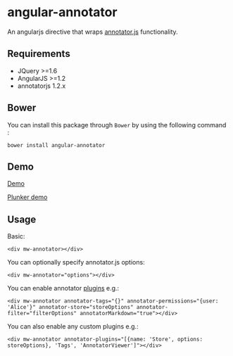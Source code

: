angular-annotator
=================

An angularjs directive that wraps [annotator.js](http://annotatorjs.org) functionality.


## Requirements

- JQuery >=1.6
- AngularJS >=1.2
- annotatorjs 1.2.x

## Bower

You can install this package through `Bower` by using the following command :

    bower install angular-annotator

## Demo

[Demo](http://mwasiluk.github.io/angular-annotator/)

[Plunker demo](http://embed.plnkr.co/yF8qWbSmL7WvfydE0kfC/preview)

## Usage

Basic:

    <div mw-annotator></div>

You can optionally specify annotator.js options:

    <div mw-annotator="options"></div>

You can enable annotator [plugins](http://docs.annotatorjs.org/en/v1.2.x/plugins/index.html)  e.g.:

    <div mw-annotator annotator-tags="{}" annotator-permissions="{user: 'Alice'}" annotator-store="storeOptions" annotator-filter="filterOptions" annotatorMarkdown="true"></div>

You can also enable any custom plugins  e.g.:

    <div mw-annotator annotator-plugins="[{name: 'Store', options: storeOptions}, 'Tags', 'AnnotatorViewer']"></div>
